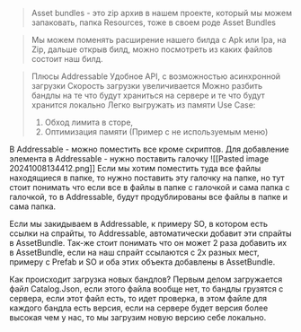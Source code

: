 > Asset bundles - это zip архив в нашем проекте, который мы можем запаковать, папка Resources, тоже в своем роде Asset Bundles

> Мы можем поменять расширение нашего билда с Apk или Ipa, на Zip, дальше открыв билд, можно посмотреть из каких файлов состоит наш билд.

> Плюсы Addressable
> Удобное API, с возможностью асинхронной загрузки
> Скорость загрузки увеличивается
> Можно разбить бандлы на те что будут храниться на сервере и те что будут хранится локально
> Легко выгружать из памяти
> Use Case:
> 1) Обход лимита в сторе, 
> 2) Оптимизация памяти (Пример с не используемым меню)
> 

В Addressable - можно поместить все кроме скриптов.
Для добавление элемента в Addressable - нужно поставить галочку 
![[Pasted image 20241008134412.png]]
Если мы хотим поместить туда все файлы находящиеся в папке, то нужно поставить эту галочку на папке, но тут стоит понимать что если все в файлы в папке с галочкой и сама папка с галочкой, то в Addressable, будут продублированы все файлы в папке и сама папка. 

Если мы закидываем в Addressable, к примеру SO, в котором есть ссылки на спрайты, то Addressable, автоматически добавит эти спрайты в AssetBundle.
Так-же стоит понимать что он может 2 раза добавить их в AssetBundle, если на наш спрайт ссылаются с 2х разных мест, примеру с Prefab и SO и оба этих объекта добавлены в AssetBundle.


Как происходит загрузка новых бандлов?
Первым делом загружается файл Catalog.Json, если этого файла вообще нет, то бандлы грузятся с сервера, если этот файл есть, то идет проверка, в этом файле для каждого бандла есть версия, если на сервере будет версия более высокая чем у нас, то мы загрузим новую версию себе локально.


